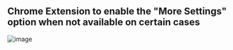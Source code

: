 ## Chrome Extension to enable the "More Settings" option when not available on certain cases

![image](https://github.com/kosvrouvas/ctrlP/assets/3307723/d0bd857a-bfae-4672-9bf3-4699cbe5e638)
